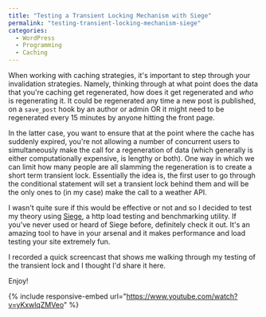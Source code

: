 ```yaml
---
title: "Testing a Transient Locking Mechanism with Siege"
permalink: "testing-transient-locking-mechanism-siege"
categories:
  - WordPress
  - Programming
  - Caching
---
```


When working with caching strategies, it's important to step through your invalidation strategies. Namely, thinking through at what point does the data that you're caching get regenerated, how does it get regenerated and <em>who</em> is regenerating it. It could be regenerated any time a new post is published, on a `save_post` hook by an author or admin OR it might need to be regenerated every 15 minutes by anyone hitting the front page.

In the latter case, you want to ensure that at the point where the cache has suddenly expired, you're not allowing a number of concurrent users to simultaneously make the call for a regeneration of data (which generally is either computationally expensive, is lengthy or both). One way in which we can limit how many people are all slamming the regeneration is to create a short term transient lock. Essentially the idea is, the first user to go through the conditional statement will set a transient lock behind them and will be the only ones to (in my case) make the call to a weather API.

I wasn't quite sure if this would be effective or not and so I decided to test my theory using <a href="http://www.joedog.org/siege-home/">Siege</a>, a http load testing and benchmarking utility. If you've never used or heard of Siege before, definitely check it out. It's an amazing tool to have in your arsenal and it makes performance and load testing your site extremely fun.

I recorded a quick screencast that shows me walking through my testing of the transient lock and I thought I'd share it here.

Enjoy!

{% include responsive-embed url="https://www.youtube.com/watch?v=yKxwlqZMVeo" %}